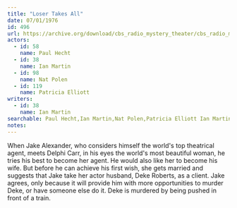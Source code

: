 ```yaml
---
title: "Loser Takes All"
date: 07/01/1976
id: 496
url: https://archive.org/download/cbs_radio_mystery_theater/cbs_radio_mystery_theater-0451-0500.zip/cbs_radio_mystery_theater-0451-0500%2Fcbsrmt_0496_loser_takes_all.mp3
actors:  
  - id: 58
    name: Paul Hecht  
  - id: 38
    name: Ian Martin  
  - id: 98
    name: Nat Polen  
  - id: 119
    name: Patricia Elliott
writers:  
  - id: 38
    name: Ian Martin
searchable: Paul Hecht,Ian Martin,Nat Polen,Patricia Elliott Ian Martin
notes:  
---
```

When Jake Alexander, who considers himself the world's top theatrical agent, meets Delphi Carr, in his eyes the world's most beautiful woman, he tries his best to become her agent. He would also like her to become his wife. But before he can achieve his first wish, she gets married and suggests that Jake take her actor husband, Deke Roberts, as a client. Jake agrees, only because it will provide him with more opportunities to murder Deke, or have someone else do it. Deke is murdered by being pushed in front of a train.